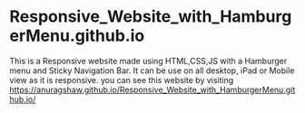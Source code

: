 # Responsive_Website_with_HamburgerMenu.github.io
This is a Responsive website made using HTML,CSS,JS with a Hamburger menu and Sticky Navigation Bar.
It can be use on all desktop, iPad or Mobile view as it is responsive.
you can see this website by visiting https://anuragshaw.github.io/Responsive_Website_with_HamburgerMenu.github.io/
